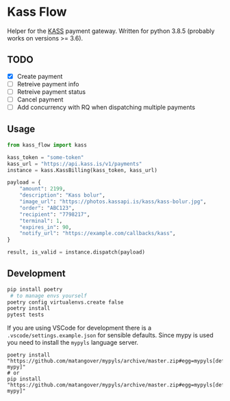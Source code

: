 # Kass Flow

Helper for the [KASS](https://www.kass.is/) payment gateway. Written for python 3.8.5 (probably works on versions >= 3.6).

## TODO

- [x] Create payment
- [ ] Retreive payment info
- [ ] Retreive payment status
- [ ] Cancel payment
- [ ] Add concurrency with RQ when dispatching multiple payments

## Usage

```python
from kass_flow import kass

kass_token = "some-token"
kass_url = "https://api.kass.is/v1/payments"
instance = kass.KassBilling(kass_token, kass_url)

payload = {
    "amount": 2199,
    "description": "Kass bolur",
    "image_url": "https://photos.kassapi.is/kass/kass-bolur.jpg",
    "order": "ABC123",
    "recipient": "7798217",
    "terminal": 1,
    "expires_in": 90,
    "notify_url": "https://example.com/callbacks/kass",
}

result, is_valid = instance.dispatch(payload)
```

## Development

```sh
pip install poetry
 # to manage envs yourself
poetry config virtualenvs.create false
poetry install
pytest tests
```

If you are using VSCode for development there is a `.vscode/settings.example.json` for sensible defaults. Since mypy is used you need to install the `mypyls` language server.

```
poetry install "https://github.com/matangover/mypyls/archive/master.zip#egg=mypyls[default-mypy]"
# or
pip install "https://github.com/matangover/mypyls/archive/master.zip#egg=mypyls[default-mypy]"
```
